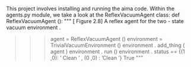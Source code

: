 This project involves installing and running the aima code. Within the agents.py module, we take a look at the ReflexVacuumAgent class:
  def ReflexVacuumAgent ():
  """
  [ Figure 2.8]
  A reflex agent for the two - state vacuum environment .
  >>> agent = ReflexVacuumAgent ()
  >>> environment = TrivialVacuumEnvironment ()
  >>> environment . add_thing ( agent )
  >>> environment . run ()
  >>> environment . status == {(1 ,0): ’ Clean ’ , (0 ,0) : ’Clean ’}
  True
  """
